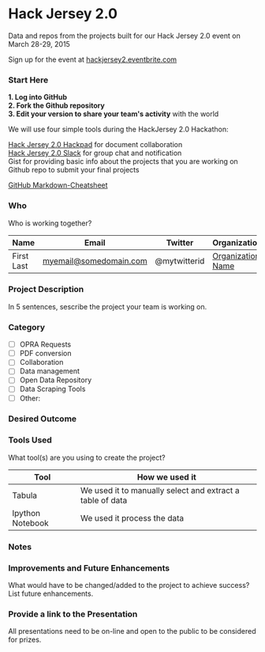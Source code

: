 # Hack Jersey 2.0
 Data and repos from the projects built for our Hack Jersey 2.0 event on March 28-29, 2015

Sign up for the event at <a href="hackjersey2.eventbrite.com">hackjersey2.eventbrite.com</a>

### Start Here

**1. Log into GitHub**   
**2. Fork the Github repository**  
**3. Edit your version to share your team's activity** with the world

We will use four simple tools during the HackJersey 2.0 Hackathon:

[Hack Jersey 2.0 Hackpad](https://hackpad.com) for document collaboration  
[Hack Jersey 2.0 Slack](https://slack.com) for group chat and notification  
Gist for providing basic info about the projects that you are working on  
Github repo to submit your final projects  

[GitHub Markdown-Cheatsheet](https://github.com/adam-p/markdown-here/wiki/Markdown-Cheatsheet)

### Who

Who is working together? 

| Name         | Email     | Twitter    | Organization |               
|--------------|-----------|------------|--------------|         
| First Last | myemail@somedomain.com | @mytwitterid | [Organization Name](http://www.myorg.com)

### Project Description

In 5 sentences, sescribe the project your team is working on.

### Category

* [ ] OPRA Requests
* [ ] PDF conversion
* [ ] Collaboration
* [ ] Data management
* [ ] Open Data Repository
* [ ] Data Scraping Tools
* [ ] Other: 

### Desired Outcome

### Tools Used

What tool(s) are you using to create the project?

| Tool                 | How we used it                                                                             |         
|----------------------|--------------------------------------------------------------------------------------------|
| Tabula               | We used it to manually select and extract a table of data
| Ipython Notebook     | We used it process the data

### Notes

### Improvements and Future Enhancements

What would have to be changed/added to the project to achieve success?  List future enhancements.

### Provide a link to the Presentation

All presentations need to be on-line and open to the public to be considered for prizes.
